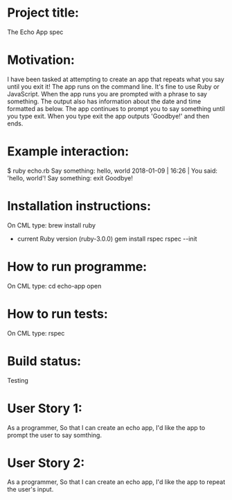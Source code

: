# Project title: 
The Echo App spec

# Motivation:
I have been tasked at attempting to create an app that repeats what you say until you exit it! The app runs on the command line.
It's fine to use Ruby or JavaScript. When the app runs you are prompted with a phrase to say something. The output also has information about the date and time formatted as below. The app continues to prompt you to say something until you type exit. When you type exit the app outputs 'Goodbye!' and then ends.

# Example interaction:
$ ruby echo.rb
Say something:
hello, world
2018-01-09 | 16:26 | You said: 'hello, world'!
Say something:
exit
Goodbye!

# Installation instructions:
On CML type: 
brew install ruby
- current Ruby version (ruby-3.0.0)
gem install rspec
rspec --init

# How to run programme:
On CML type: 
cd echo-app
open 

# How to run tests:
On CML type: 
rspec

# Build status:
Testing

# User Story 1:
As a programmer,
So that I can create an echo app,
I'd like the app to prompt the user to say somthing.

# User Story 2:
As a programmer,
So that I can create an echo app,
I'd like the app to repeat the user's input.


